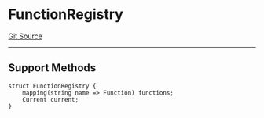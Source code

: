 # FunctionRegistry
[Git Source](https://github.com/metacontract/mc/blob/8438d83ed04f942f1b69f22b0cb556723d88a8f9/resources/devkit/api-reference/registry/FunctionRegistry.sol)

---------------------
Support Methods
-----------------------


```solidity
struct FunctionRegistry {
    mapping(string name => Function) functions;
    Current current;
}
```

